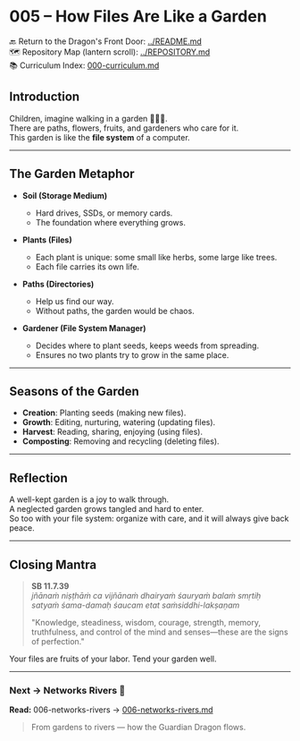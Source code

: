 # 005 – How Files Are Like a Garden

🔙 Return to the Dragon's Front Door: [../README.md](../README.md)  
🗺️ Repository Map (lantern scroll): [../REPOSITORY.md](../REPOSITORY.md)  
📚 Curriculum Index: [000-curriculum.md](000-curriculum.md)


## Introduction

Children, imagine walking in a garden 🌱🌸🍎.  
There are paths, flowers, fruits, and gardeners who care for it.  
This garden is like the **file system** of a computer.

---

## The Garden Metaphor

- **Soil (Storage Medium)**  
  - Hard drives, SSDs, or memory cards.  
  - The foundation where everything grows.  

- **Plants (Files)**  
  - Each plant is unique: some small like herbs, some large like trees.  
  - Each file carries its own life.  

- **Paths (Directories)**  
  - Help us find our way.  
  - Without paths, the garden would be chaos.  

- **Gardener (File System Manager)**  
  - Decides where to plant seeds, keeps weeds from spreading.  
  - Ensures no two plants try to grow in the same place.  

---

## Seasons of the Garden

- **Creation**: Planting seeds (making new files).  
- **Growth**: Editing, nurturing, watering (updating files).  
- **Harvest**: Reading, sharing, enjoying (using files).  
- **Composting**: Removing and recycling (deleting files).  

---

## Reflection

A well-kept garden is a joy to walk through.  
A neglected garden grows tangled and hard to enter.  
So too with your file system: organize with care, and it will always give back peace.  

---

## Closing Mantra

> **SB 11.7.39**  
> *jñānaṁ niṣṭhāṁ ca vijñānaṁ dhairyaṁ śauryaṁ balaṁ smṛtiḥ  
> satyaṁ śama-damaḥ śaucam etat saṁsiddhi-lakṣaṇam*  
>  
> "Knowledge, steadiness, wisdom, courage, strength, memory, truthfulness, and control of the mind and senses—these are the signs of perfection."  

Your files are fruits of your labor. Tend your garden well.

---
### Next → Networks Rivers 🌊
**Read:** 006-networks-rivers → [006-networks-rivers.md](006-networks-rivers.md)

> From gardens to rivers — how the Guardian Dragon flows.

